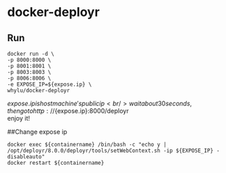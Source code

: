 # docker-deployr

## Run
```shell
docker run -d \
-p 8000:8000 \
-p 8001:8001 \
-p 8003:8003 \
-p 8006:8006 \
-e EXPOSE_IP=${expose.ip} \
whylu/docker-deployr
```

${expose.ip} is host machine's public ip <br/>
wait about 30 seconds, then go to http://${expose.ip}:8000/deployr <br/>
enjoy it! <br/>

##Change expose ip
```shell
docker exec ${containername} /bin/bash -c "echo y | /opt/deployr/8.0.0/deployr/tools/setWebContext.sh -ip ${EXPOSE_IP} -disableauto"
docker restart ${containername}
```

